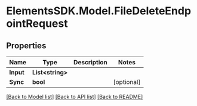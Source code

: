 # ElementsSDK.Model.FileDeleteEndpointRequest

## Properties

Name | Type | Description | Notes
------------ | ------------- | ------------- | -------------
**Input** | **List&lt;string&gt;** |  | 
**Sync** | **bool** |  | [optional] 

[[Back to Model list]](../#documentation-for-models) [[Back to API list]](../#documentation-for-api-endpoints) [[Back to README]](../)

